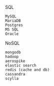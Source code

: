 SQL

    MySQL
    MariaDB
    Postgres
    MS SQL
    Oracle

NoSQL

    mongodb
    hadoop
    aerospike
    elastic search
    redis (cache and db)
    cassandra
    scylla

